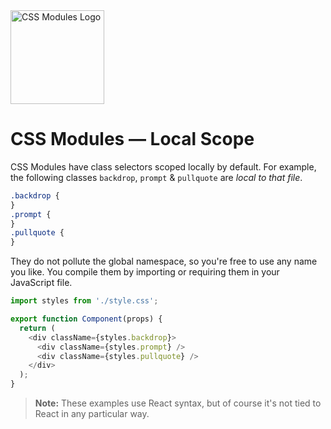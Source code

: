<picture>
  <source media="(prefers-color-scheme: dark)" srcset="https://github.com/css-modules/css-modules/assets/9113740/f0de16c6-aee2-4fb7-8752-bf400cc5145e">
  <source media="(prefers-color-scheme: light)" srcset="https://raw.githubusercontent.com/css-modules/logos/master/css-modules-logo.png">
  <img alt="CSS Modules Logo" src="https://raw.githubusercontent.com/css-modules/logos/master/css-modules-logo.png" width="150" height="150">
</picture>

# CSS Modules — Local Scope

CSS Modules have class selectors scoped locally by default. For example, the following classes `backdrop`, `prompt` & `pullquote` are _local to that file_.

```css
.backdrop {
}
.prompt {
}
.pullquote {
}
```

They do not pollute the global namespace, so you're free to use any name you like. You compile them by importing or requiring them in your JavaScript file.

```js
import styles from './style.css';

export function Component(props) {
  return (
    <div className={styles.backdrop}>
      <div className={styles.prompt} />
      <div className={styles.pullquote} />
    </div>
  );
}
```

> **Note:** These examples use React syntax, but of course it's not tied to React in any particular way.
